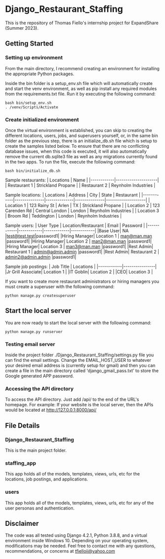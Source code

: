 # Django_Restaurant_Staffing

This is the repository of Thomas Fiello's internship project for ExpandShare (Summer 2023).

## Getting Started

### Setting up environment
From the main directory, I recommend creating an environment for installing the appropriate Python packages.

Inside the bin folder is a setup_env.sh file which will automatically create and start the venv environment, as well as pip install any required modules from the requirements.txt file. Run it by executing the following command: 
```console
bash bin/setup_env.sh
. /venv/Scripts/Activate
``` 

### Create initialized environment
Once the virtual environment is established, you can skip to creating the different locations, users, jobs, and superusers yourself, or, in the same bin folder as the previous step, there is an initialize_db.sh file which is setup to create the samples listed below. To ensure that there are no conflicting database issues, when this code is executed, it will also automatically remove the current db.sqlite3 file as well as any migrations currently found in the two apps. To run the file, execute the following command:
```console
bash bin/initialize_db.sh
```

Sample restaurants:
| Locations  |         Name        |
|------------|---------------------|
| Restaurant 1 | Strickland Propane  |
| Restaurant 2 | Reynholm Industries |

Sample locations:
| Locations  |    Address    |      City    |     State     |     Restaurant     |
|------------|---------------|--------------|---------------|--------------------|
| Location 1 | 123 Rainy St  | Arlen | TX | Strickland Propane  |
| Location 2 | 123 Carenden Rd | Central London | London | Reynholm Industries |
| Location 3 | Broom Rd | Teddington | London | Reynholm Industries |

Sample users:
| User Type  | Location/Restaurant  |    Email    |  Password  |
|------------|------------|-------------|------------|
|Base User| NA |test@test.test|password1|
|Hiring Manager| Location 1 | man@man.man |password1|
|Hiring Manager| Location 2 | man2@man.man |password1|
|Hiring Manager| Location 3 | man3@man.man |password1|
|Rest Admin| Restaurant 1 | admin@admin.admin |password1|
|Rest Admin| Restaurant 2 | admin2@admin.admin |password1|

Sample job postings:
| Job Title  |      Locations |
|------------|----------------|
|Jr Grill Associate| Location 1 |
|IT Goblin| Location 2  |
|CEO| Location 3  |

If you want to create more restaurant administrators or hiring managers you must create a superuser with the following command:
```console
python manage.py createsuperuser
```

## Start the local server
You are now ready to start the local server with the following command:
```console
python manage.py runserver
```

### Testing email server
Inside the project folder ./Django_Restaurant_Staffing/settings.py file you can find the email settings. Change the EMAIL_HOST_USER to whatever your desired email address is (currently setup for gmail) and then you can create a file in the main directory called 'django_gmail_pass.txt' to store the Google generated APP password.

### Accessing the API directory
To access the API directory. Just add /api/ to the end of the URL's homepage. For example:
If your website is the local server, then the APIs would be located at http://127.0.0.1:8000/api/

## File Details

### Django_Restaurant_Staffing
This is the main project folder.

### staffing_app
This app holds all of the models, templates, views, urls, etc for the locations, job postings, and applications.

### users
This app holds all of the models, templates, views, urls, etc for any of the user personas and authentication.

## Disclaimer
The code was all tested using Django 4.2.1, Python 3.8.8, and a virtual environment inside Windows 10. Depending on your operating system, modifications may be needed. Feel free to contact me with any questions, recommendations, or concerns at tfielloii@yahoo.com